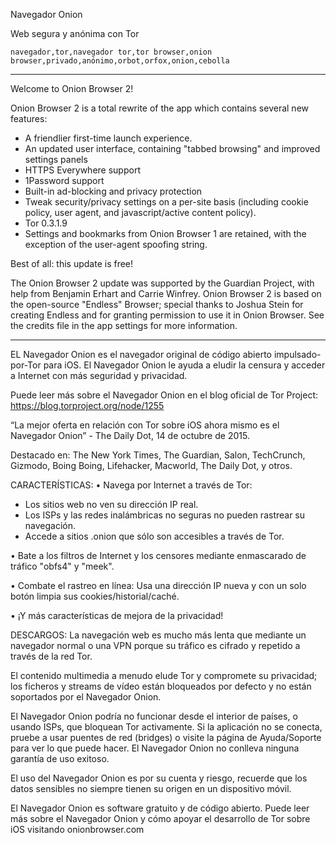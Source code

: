 Navegador Onion

Web segura y anónima con Tor

`navegador,tor,navegador tor,tor browser,onion browser,privado,anónimo,orbot,orfox,onion,cebolla`

---

Welcome to Onion Browser 2!

Onion Browser 2 is a total rewrite of the app which contains several new features:

* A friendlier first-time launch experience.
* An updated user interface, containing "tabbed browsing" and improved settings panels
* HTTPS Everywhere support
* 1Password support
* Built-in ad-blocking and privacy protection
* Tweak security/privacy settings on a per-site basis (including cookie policy, user agent, and javascript/active content policy).
* Tor 0.3.1.9
* Settings and bookmarks from Onion Browser 1 are retained, with the exception of the user-agent spoofing string.

Best of all: this update is free!

The Onion Browser 2 update was supported by the Guardian Project, with help from Benjamin Erhart and Carrie Winfrey. Onion Browser 2 is based on the open-source "Endless" Browser; special thanks to Joshua Stein for creating Endless and for granting permission to use it in Onion Browser. See the credits file in the app settings for more information.

---

EL Navegador Onion es el navegador original de código abierto impulsado-por-Tor para iOS. El Navegador Onion le ayuda a eludir la censura y acceder a Internet con más seguridad y privacidad.

Puede leer más sobre el Navegador Onion en el blog oficial de Tor Project: https://blog.torproject.org/node/1255

“La mejor oferta en relación con Tor sobre iOS ahora mismo es el Navegador Onion” - The Daily Dot, 14 de octubre de 2015.

Destacado en: The New York Times, The Guardian, Salon, TechCrunch, Gizmodo, Boing Boing, Lifehacker, Macworld, The Daily Dot, y otros.

CARACTERÍSTICAS:
• Navega por Internet a través de Tor:
- Los sitios web no ven su dirección IP real.
- Los ISPs y las redes inalámbricas no seguras no pueden rastrear su navegación.
- Accede a sitios .onion que sólo son accesibles a través de Tor.

• Bate a los filtros de Internet y los censores mediante enmascarado de tráfico "obfs4" y "meek".

• Combate el rastreo en línea: Usa una dirección IP nueva y con un solo botón limpia sus cookies/historial/caché.

• ¡Y más características de mejora de la privacidad!

DESCARGOS:
La navegación web es mucho más lenta que mediante un navegador normal o una VPN porque su tráfico es cifrado y repetido a través de la red Tor.

El contenido multimedia a menudo elude Tor y compromete su privacidad; los ficheros y streams de vídeo están bloqueados por defecto y no están soportados por el Navegador Onion.

El Navegador Onion podría no funcionar desde el interior de países, o usando ISPs, que bloquean Tor activamente. Si la aplicación no se conecta, pruebe a usar puentes de red (bridges) o visite la página de Ayuda/Soporte para ver lo que puede hacer. El Navegador Onion no conlleva ninguna garantía de uso exitoso.

El uso del Navegador Onion es por su cuenta y riesgo, recuerde que los datos sensibles no siempre tienen su origen en un dispositivo móvil.

El Navegador Onion es software gratuito y de código abierto. Puede leer más sobre el Navegador Onion y cómo apoyar el desarrollo de Tor sobre iOS visitando onionbrowser.com
